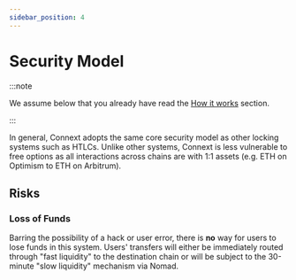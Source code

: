 ```yaml
---
sidebar_position: 4
---
```


# Security Model

:::note

We assume below that you already have read the [How it works](./howitworks) section.

:::

In general, Connext adopts the same core security model as other locking systems such as HTLCs. Unlike other systems, Connext is less vulnerable to free options as all interactions across chains are with 1:1 assets (e.g. ETH on Optimism to ETH on Arbitrum).

## Risks

### Loss of Funds

Barring the possibility of a hack or user error, there is **no** way for users to lose funds in this system. Users' transfers will either be immediately routed through "fast liquidity" to the destination chain or will be subject to the 30-minute "slow liquidity" mechanism via Nomad.